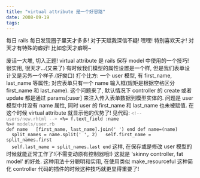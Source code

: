 ```yaml
---
title: "virtual attribute 是一个好思路"
date: 2008-09-19
tags:
---
```


每日 rails 每日发现圈子里天才多多! 对于天赋我深信不疑! 嘿嘿! 特别喜欢天才! 对天才有特殊的癖好! 比如恋天才癖啊~

废话一大堆, 切入正题! virtual attribute 是 rails 保存 model 中使用的一个技巧! 很实用, 很天才...(又来了) 有时候我们模型的属性设置是一个样, 但是我们表单设计又是另外一个样子.(好拗口) 打个比方: 一个 user 模型, 有 first_name, last_name 等属性; 对应表单只有一个 name 输入框(规矩是根据空格区分 first_name 和 last_name). 这个问题来了, 默认情况下 controller 的 create 或者 update 都是通过 params[:user] 来注入传入表单数据到模型实体的. 问题是 user 模型中并没有 name 属性, 同时 user 的 first_name 和 last_name 也未被赋值. 在这个时候 virtual attribute 就显示他的优势了! 见代码:
<code><span style="color: #808080;">&lt;!-- users/new.rhtml --&gt;</span>
&lt;%= f.text_field :name %&gt;</code><code><span style="color: #808080;"># models/user.rb</span>
def name
&nbsp;&nbsp;[first_name, last_name].join(' ')
end
def name=(name)
&nbsp;&nbsp;split_names = name.split(' ', 2)
&nbsp;&nbsp;self.first_name = split_names.first
&nbsp;&nbsp;self.last_name = split_names.last
end</code>
这样, 在保存或是修改 user 模型的时候就能正常工作了!(不需变动原有控制器哦!) 这就是 'skinny controller, fat model' 的好处. 这种用法十分聪明和实用, 在使用类似 make_resourceful 这种简化 controller 代码的插件的时候这种技巧就更显得重要了!
